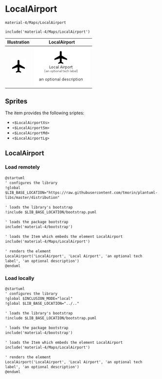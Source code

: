 # LocalAirport


```text
material-4/Maps/LocalAirport
```

```text
include('material-4/Maps/LocalAirport')
```



| Illustration | LocalAirport |
| :---: | :---: |
| ![illustration for Illustration](../../material-4/Maps/LocalAirport.png) | ![illustration for LocalAirport](../../material-4/Maps/LocalAirport.Local.png) |



## Sprites
The item provides the following sriptes:

- `<$LocalAirportXs>`
- `<$LocalAirportSm>`
- `<$LocalAirportMd>`
- `<$LocalAirportLg>`





## LocalAirport

### Load remotely
```plantuml
@startuml
' configures the library
!global $LIB_BASE_LOCATION="https://raw.githubusercontent.com/tmorin/plantuml-libs/master/distribution"

' loads the library's bootstrap
!include $LIB_BASE_LOCATION/bootstrap.puml

' loads the package bootstrap
include('material-4/bootstrap')

' loads the Item which embeds the element LocalAirport
include('material-4/Maps/LocalAirport')

' renders the element
LocalAirport('LocalAirport', 'Local Airport', 'an optional tech label', 'an optional description')
@enduml
```

### Load locally
```plantuml
@startuml
' configures the library
!global $INCLUSION_MODE="local"
!global $LIB_BASE_LOCATION="../.."

' loads the library's bootstrap
!include $LIB_BASE_LOCATION/bootstrap.puml

' loads the package bootstrap
include('material-4/bootstrap')

' loads the Item which embeds the element LocalAirport
include('material-4/Maps/LocalAirport')

' renders the element
LocalAirport('LocalAirport', 'Local Airport', 'an optional tech label', 'an optional description')
@enduml
```

